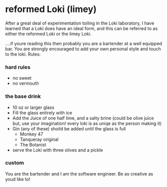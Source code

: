 # reformed Loki (limey)

After a great deal of experimentation toiling in the Loki laboratory, I have learned that a Loki does have an ideal form, and this can be referred to as either the reformed Loki or the limey Loki.

....if youre reading this then probably you are a bartender at a well equipped bar.  You are strongly encouraged to add your own personal style and touch to the loki.  Rules:


### hard rules
* no sweet
* no vermouth

### the base drink
* 10 oz or larger glass
* Fill the glass entirely with ice
* Add the Juice of one half lime, and a salty brine (could be olive juice but, use your imagination! every loki is as uniqe as the person making it)
* Gin (any of these) shoild be added until the glass is full
  * Monkey 47
  * Tanqueray original
  * The Botanist
* serve the Loki with three olives and a pickle

### custom

You are the bartender and I am the software engineer.  Be as creative as youd like to!
